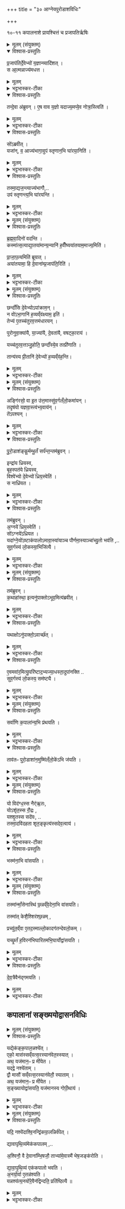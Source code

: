+++
title = "३० आग्नेयपुरोडाशविधिः"

+++
<div class="js_include" url="/vedAH_yajuH/taittirIyam/sArasvata-vibhAgaH/saMhitA/sarva-prastutiH/2/6/03_AgneyapuroDAshavidhiH"  newLevelForH1="1" includeTitle="true">

१०-११ कपालनाशे प्रायश्चित्तं च
प्रजापतिर्ऋषिः
<details><summary>मूलम् (संयुक्तम्)</summary>

प्र॒जाप॑तिर्दे॒वेभ्यो॑ य॒ज्ञान्व्यादि॑श॒त्स आ॒त्मन्नाज्य॑मधत्त॒ तन्दे॒वा अ॑ब्रुवन्ने॒ष वाव य॒ज्ञो यदाज्य॒मप्ये॒व नोत्रा॒स्त्विति॒ सो॑ऽब्रवी॒द्यजा॑न्व॒ आज्य॑भागा॒वुप॑ स्तृणान॒भि घा॑रया॒निति॒ तस्मा॒द्यज॒न्त्याज्य॑भागा॒वुप॑ स्तृणन्त्य॒भि घा॑रयन्ति
</details>

<details open><summary>विश्वास-प्रस्तुतिः</summary>

प्र॒जाप॑तिर्दे॒वेभ्यो॑ य॒ज्ञान्व्यादि॑शत् ।  
स आ॒त्मन्नाज्य॑मधत्त ।  
</details>

<details><summary>मूलम्</summary>

प्र॒जाप॑तिर्दे॒वेभ्यो॑ य॒ज्ञान्व्यादि॑शत् ।  
स आ॒त्मन्नाज्य॑मधत्त ।  
</details>

<details><summary>भट्टभास्कर-टीका</summary>

1प्रजापतिर्देवेभ्य इत्यादि ॥ यजनसाधनानि हवींषि यज्ञाः तान् देवेभ्यो विविधमादिश्य आज्यमात्मन्येवाधत्त आज्यव्यतिरिक्तमेव देवेभ्यो ददौ ।  
</details>

<details open><summary>विश्वास-प्रस्तुतिः</summary>

तन्दे॒वा अ॑ब्रुवन् ।
ए॒ष वाव य॒ज्ञो यदाज्य॒मप्ये॒व नोत्रा॒स्त्विति॑ ।  
</details>

<details><summary>मूलम्</summary>

तन्दे॒वा अ॑ब्रुवन् ।
ए॒ष वाव य॒ज्ञो यदाज्य॒मप्ये॒व नोत्रा॒स्त्विति॑ ।  
</details>

<details><summary>भट्टभास्कर-टीका</summary>

तं देवाः प्रजापतिमब्रुवन् ।  
</details>

<details open><summary>विश्वास-प्रस्तुतिः</summary>

सो॑ऽब्रवीत्  ।  
यजा॑न्, व॒ आज्य॑भागा॒वुप॑ स्तृणान॒भि घा॑रया॒निति॑ ।   
</details>

<details><summary>मूलम्</summary>

सो॑ऽब्रवीत्  ।  
यजा॑न्, व॒ आज्य॑भागा॒वुप॑ स्तृणान॒भि घा॑रया॒निति॑ ।   
</details>

<details><summary>भट्टभास्कर-टीका</summary>

आज्यमेव यज्ञसाधनं, तस्मादत्राज्ये अस्माकमपि भागित्वमस्त्येव । यद्वा - अत्रापि भागित्वमस्माकमस्त्विति । ततः प्रजापतिराज्यभागौ उपस्तरणाभिघारणे च देवेभ्यो दत्वा अन्यत्सर्वमात्मार्थं वृतवानिति । सर्वत्र लेट्याडागमः ।
</details>

<details open><summary>विश्वास-प्रस्तुतिः</summary>

तस्मा॒द्यज॒न्त्याज्य॑भागौ,..  
उप॑ स्तृणन्त्य॒भि घा॑रयन्ति ।
</details>

<details><summary>मूलम्</summary>

तस्मा॒द्यज॒न्त्याज्य॑भागौ,..  
उप॑ स्तृणन्त्य॒भि घा॑रयन्ति ।
</details>

<details><summary>भट्टभास्कर-टीका</summary>

तस्मादित्यादि । देवानां तृप्त्यर्थम् ॥
</details>

<details><summary>मूलम् (संयुक्तम्)</summary>

ब्रह्मवा॒दिनो॑ वदन्ति॒ कस्मा॑त्स॒त्याद्या॒तया॑मान्य॒न्यानि॑ ह॒वीँष्यया॑तयाम॒माज्य॒मिति॑ प्राजाप॒त्यम् [14]  
इति॑ ब्रूया॒दया॑तयामा॒ हि दे॒वाना॑म्प्र॒जाप॑ति॒रिति
</details>

<details open><summary>विश्वास-प्रस्तुतिः</summary>

ब्र॒ह्म॒वा॒दिनो॑ वदन्ति ।   
कस्मा॑त्स॒त्याद्या॒तया॑मान्य॒न्यानि॑ ह॒वीँष्यया॑तयाम॒माज्य॒मिति॑ ।  

प्रा॒जा॒प॒त्यमिति॑ ब्रूयात् ।  
अया॑तयामा॒ हि दे॒वाना॑म्प्र॒जाप॑ति॒रिति॑ ।
</details>

<details><summary>मूलम्</summary>

ब्र॒ह्म॒वा॒दिनो॑ वदन्ति ।   
कस्मा॑त्स॒त्याद्या॒तया॑मान्य॒न्यानि॑ ह॒वीँष्यया॑तयाम॒माज्य॒मिति॑ ।  

प्रा॒जा॒प॒त्यमिति॑ ब्रूयात् ।  
अया॑तयामा॒ हि दे॒वाना॑म्प्र॒जाप॑ति॒रिति॑ ।
</details>

<details><summary>भट्टभास्कर-टीका</summary>

2ब्रह्मवादिन इत्यादि ॥ यातयामानि गच्छता कालेन गतसाराणि देवानां मध्ये प्रजापतिरयातयामा गतेऽपि महति काले अगतसारत्वात् । अन्येषां च मन्वन्तरावधिकालस्थत्वात् ॥
</details>

<details><summary>मूलम् (संयुक्तम्)</summary>

छन्दाँ॑सि दे॒वेभ्योऽपा॑क्राम॒न्न वो॑ऽभा॒गानि॑ ह॒व्यव्ँव॑क्ष्याम॒ इति॒ तेभ्य॑ ए॒तच्च॑तुरव॒त्तम॑धारयन्पुरोनुवा॒क्या॑यै या॒ज्या॑यै दे॒वता॑यै वषट्का॒राय॒ यच्च॑तुरव॒त्तञ्जु॒होति॒ छन्दाँ॑स्ये॒व तत्प्री॑णाति॒ तान्य॑स्य प्री॒तानि॑ दे॒वेभ्यो॑ ह॒व्यव्ँव॑ह॒न्ति
</details>

<details open><summary>विश्वास-प्रस्तुतिः</summary>

छन्दाँ॑सि दे॒वेभ्योऽपा॑क्राम॒न् ।   
न वो॑ऽभा॒गानि॑ ह॒व्यव्ँव॑क्ष्याम॒ इति॑ ।   
तेभ्य॑ ए॒तच्च॑तुरव॒त्तम॑धारयन् ।   

पुरोनुवा॒क्या॑यै, या॒ज्या॑यै, दे॒वता॑यै, वषट्का॒राय॑ ।  

यच्च॑तुरव॒त्तञ्जु॒होति॒ छन्दाँ॑स्ये॒व तत्प्री॑णाति ।   

तान्य॑स्य प्री॒तानि॑ दे॒वेभ्यो॑ ह॒व्यव्ँव॑ह॒न्ति।  
</details>

<details><summary>मूलम्</summary>

छन्दाँ॑सि दे॒वेभ्योऽपा॑क्राम॒न् ।   
न वो॑ऽभा॒गानि॑ ह॒व्यव्ँव॑क्ष्याम॒ इति॑ ।   
तेभ्य॑ ए॒तच्च॑तुरव॒त्तम॑धारयन् ।   

पुरोनुवा॒क्या॑यै, या॒ज्या॑यै, दे॒वता॑यै, वषट्का॒राय॑ ।  

यच्च॑तुरव॒त्तञ्जु॒होति॒ छन्दाँ॑स्ये॒व तत्प्री॑णाति ।   

तान्य॑स्य प्री॒तानि॑ दे॒वेभ्यो॑ ह॒व्यव्ँव॑ह॒न्ति।  
</details>

<details><summary>भट्टभास्कर-टीका</summary>

3छन्दांसीत्यादि ॥ पुरोऽनुवाक्यादिचतुष्ठयार्थेन चतुर्गृहीतेन छन्दसां तृप्तिः । गायत्रीत्रिष्टुब्जगत्यनुष्टुभां प्रधानच्छन्दसां ग्रहणमित्येके ॥
</details>

<details><summary>मूलम् (संयुक्तम्)</summary>

अङ्गि॑रसो॒ वा इ॒त उ॑त्त॒मास्सु॑व॒र्गल्ँलो॒कमा॑य॒न्तदृष॑यो यज्ञवा॒स्त्व॑भ्य॒वाय॒न्ते [15]  
अ॒प॒श्य॒न्पु॒रो॒डाश॑ङ्कू॒र्मम्भू॒तँ सर्प॑न्त॒न्तम॑ब्रुव॒न्निन्द्रा॑य ध्रियस्व॒ बृह॒स्पत॑ये ध्रियस्व॒ विश्वे॑भ्यो दे॒वेभ्यो॑ ध्रिय॒स्वेति॒ स नाध्रि॑यत॒ तम॑ब्रुवन्न॒ग्नये॑ ध्रिय॒स्वेति॒ सो॑ऽग्नये॑ऽध्रियत॒ यदा॑ग्ने॒यो॑ऽष्टाक॑पालोऽमावा॒स्या॑याञ्च पौर्णमा॒स्याञ्चा॑च्यु॒तो भव॑ति सुव॒र्गस्य॑ लो॒कस्या॒भिजि॑त्यै
</details>

<details open><summary>विश्वास-प्रस्तुतिः</summary>

अङ्गि॑रसो॒ वा इ॒त उ॑त्त॒मास्सु॑व॒र्गल्ँलो॒कमा॑यन् ।  
तदृष॑यो यज्ञवा॒स्त्व॑भ्य॒वाय॑न् ।  
ते॑ऽपश्यन् ।  
</details>

<details><summary>मूलम्</summary>

अङ्गि॑रसो॒ वा इ॒त उ॑त्त॒मास्सु॑व॒र्गल्ँलो॒कमा॑यन् ।  
तदृष॑यो यज्ञवा॒स्त्व॑भ्य॒वाय॑न् ।  
ते॑ऽपश्यन् ।  
</details>

<details><summary>भट्टभास्कर-टीका</summary>

4अङ्गिरसो वा इत्यादि ॥ आग्नेयस्याष्टाकपालस्य विधिः । गेतेष्वङ्गिरस्सु तेषां यज्ञवास्तु अभ्यागताः ऋषयः कूर्मरूपिणं सर्पन्तं च्यवमानं स्वर्गादवपतन्तं पुरोडाशमपश्यन् ।
</details>

<details open><summary>विश्वास-प्रस्तुतिः</summary>

पु॒रो॒डाश॑ङ्कू॒र्मम्भू॒तँ सर्प॑न्त॒न्तम॑ब्रुवन् ।  

इन्द्रा॑य ध्रियस्व,  
बृह॒स्पत॑ये ध्रियस्व,  
विश्वे॑भ्यो दे॒वेभ्यो॑ ध्रिय॒स्वेति॑ ।   
स नाध्रि॑यत ।  
</details>

<details><summary>मूलम्</summary>

पु॒रो॒डाश॑ङ्कू॒र्मम्भू॒तँ सर्प॑न्त॒न्तम॑ब्रुवन् ।  

इन्द्रा॑य ध्रियस्व,  
बृह॒स्पत॑ये ध्रियस्व,  
विश्वे॑भ्यो दे॒वेभ्यो॑ ध्रिय॒स्वेति॑ ।   
स नाध्रि॑यत ।  
</details>

<details><summary>भट्टभास्कर-टीका</summary>

तमित्यादि । ध्रियस्व अवतिष्ठस्व ।
</details>

<details open><summary>विश्वास-प्रस्तुतिः</summary>

तम॑ब्रुवन् ।  
अ॒ग्नये॑ ध्रिय॒स्वेति॑ ।  
सो॑ऽग्नये॑ऽध्रियत ।  
यदा॑ग्ने॒यो॑ऽष्टाक॑पालोऽमावा॒स्या॑याञ्च पौर्णमा॒स्याञ्चा॑च्यु॒तो भव॑ति ,..      
सुव॒र्गस्य॑ लो॒कस्या॒भिजि॑त्यै ।  
</details>

<details><summary>मूलम्</summary>

तम॑ब्रुवन् ।  
अ॒ग्नये॑ ध्रिय॒स्वेति॑ ।  
सो॑ऽग्नये॑ऽध्रियत ।  
यदा॑ग्ने॒यो॑ऽष्टाक॑पालोऽमावा॒स्या॑याञ्च पौर्णमा॒स्याञ्चा॑च्यु॒तो भव॑ति ,..      
सुव॒र्गस्य॑ लो॒कस्या॒भिजि॑त्यै ।  
</details>

<details><summary>भट्टभास्कर-टीका</summary>

अच्युत इति । आग्नेयस्याच्युतत्वात् स्वर्गस्याभिजयः ॥
</details>

<details><summary>मूलम् (संयुक्तम्)</summary>

तम॑ब्रुवन्क॒थाहा॑स्था॒ इत्यनु॑पाक्तोऽभूव॒मित्य॑ब्रवी॒द्यथाक्षोऽनु॑पाक्तः [16] अ॒वार्च्छ॑त्ये॒वमवा॑र॒मित्यु॒परि॑ष्टाद॒भ्यज्या॒धस्ता॒दुपा॑नक्ति सुव॒र्गस्य॑ लो॒कस्य॒ सम॑ष्ट्यै
</details>

<details open><summary>विश्वास-प्रस्तुतिः</summary>

तम॑ब्रुवन् ।  
क॒थाहा॑स्था॒ इत्यनु॑पाक्तोऽभूव॒मित्य॑ब्रवीत् ।  
</details>

<details><summary>मूलम्</summary>

तम॑ब्रुवन् ।  
क॒थाहा॑स्था॒ इत्यनु॑पाक्तोऽभूव॒मित्य॑ब्रवीत् ।  
</details>

<details><summary>भट्टभास्कर-टीका</summary>

5तमित्यादि ॥ अभ्यज्यमानोपाञ्जनहेतुः । केन हेतुना त्वमहास्थाः यज्ञसकाशात्प्रच्युतोऽसि ।
</details>

<details open><summary>विश्वास-प्रस्तुतिः</summary>

यथाक्षोऽनु॑पाक्तो॒ऽवार्च्छ॑त् ।  
</details>

<details><summary>मूलम्</summary>

यथाक्षोऽनु॑पाक्तो॒ऽवार्च्छ॑त् ।  
</details>

<details><summary>भट्टभास्कर-टीका</summary>

अवार्छतीति । अवपत्तिः अवार्च्छतेः पाघ्रादिना ऋच्छादेशः । 'उपसर्गादृति धातौ' इति वृद्धिः ।
</details>

<details open><summary>विश्वास-प्रस्तुतिः</summary>

ए॒वमवा॑र॒मित्यु॒परि॑ष्टाद॒भ्यज्या॒धस्ता॒दुपा॑नक्ति ..  
सुव॒र्गस्य॑ लो॒कस्य॒ सम॑ष्ट्यै ।  
</details>

<details><summary>मूलम्</summary>

ए॒वमवा॑र॒मित्यु॒परि॑ष्टाद॒भ्यज्या॒धस्ता॒दुपा॑नक्ति ..  
सुव॒र्गस्य॑ लो॒कस्य॒ सम॑ष्ट्यै ।  
</details>

<details><summary>भट्टभास्कर-टीका</summary>

अवारमिति । 'सर्तिशास्त्यार्तिभ्यश्च' इत्यङ् ॥
</details>

<details><summary>मूलम् (संयुक्तम्)</summary>

सर्वा॑णि क॒पाला॑न्य॒भि प्र॑थयति॒ ताव॑तᳶ पुरो॒डाशा॑न॒मुष्मि॑ल्ँलो॒के॑ऽभि ज॑यति
</details>

<details open><summary>विश्वास-प्रस्तुतिः</summary>

सर्वा॑णि क॒पाला॑न्य॒भि प्र॑थयति ।  
</details>

<details><summary>मूलम्</summary>

सर्वा॑णि क॒पाला॑न्य॒भि प्र॑थयति ।  
</details>

<details><summary>भट्टभास्कर-टीका</summary>

6अभि प्रथयतीति ॥ सर्वाणि कपालान्यभि व्याप्नोति तथा पृथूकरोति ।
</details>

<details open><summary>विश्वास-प्रस्तुतिः</summary>

ताव॑तᳶ पुरो॒डाशा॑न॒मुष्मि॑ल्ँलो॒के॑ऽभि ज॑यति ।
</details>

<details><summary>मूलम्</summary>

ताव॑तᳶ पुरो॒डाशा॑न॒मुष्मि॑ल्ँलो॒के॑ऽभि ज॑यति ।
</details>

<details><summary>भट्टभास्कर-टीका</summary>

तावत इति । यावन्ति कपालान्यभिप्रथयति तावत्सङ्ख्यान् पुरोडाशानमुष्मिन् लोके इष्टसाधनत्वेन प्राप्नोति ॥
</details>

<details><summary>मूलम् (संयुक्तम्)</summary>

यो विद॑ग्ध॒स्स नैर्॑ऋ॒तो योऽशृ॑त॒स्स रौ॒द्रो यश्शृ॒तस्स सदे॑व॒स्तस्मा॒दवि॑दहता शृत॒ङ्कृत्य॑स्सदेव॒त्वाय
</details>

<details open><summary>विश्वास-प्रस्तुतिः</summary>

यो विद॑ग्ध॒स्स नैर्॑ऋ॒तः,  
योऽशृ॑त॒स्स रौ॒द्रः ,  
यश्शृ॒तस्स सदे॑वः, ..  
तस्मा॒दवि॑दहता शृत॒ङ्कृत्य॑स्सदेव॒त्वाय॑ ।  
</details>

<details><summary>मूलम्</summary>

यो विद॑ग्ध॒स्स नैर्॑ऋ॒तः,  
योऽशृ॑त॒स्स रौ॒द्रः ,  
यश्शृ॒तस्स सदे॑वः, ..  
तस्मा॒दवि॑दहता शृत॒ङ्कृत्य॑स्सदेव॒त्वाय॑ ।  
</details>

<details><summary>भट्टभास्कर-टीका</summary>

7विदग्धो विरूपो दग्धः, अतिदग्धो वा । अशृतः अपक्वः । शृतः सुष्ठु पक्वः । सदेवः देवयोग्यः । शृतं कृत्य इति । सुष्ठु पक्तव्यः । शृतमिति तु नकारान्तो निपातः । 'विभाषा कृवृषोः' इत्यप् ॥
</details>

<details open><summary>विश्वास-प्रस्तुतिः</summary>

भस्म॑ना॒भि वा॑सयति ।  
</details>

<details><summary>मूलम्</summary>

भस्म॑ना॒भि वा॑सयति ।  
</details>

<details><summary>भट्टभास्कर-टीका</summary>

8अभितश्छादनमव्भिवासनम् ॥
</details>

<details><summary>मूलम् (संयुक्तम्)</summary>

तस्मा॑न्माँ॒सेनास्थि॑ छ॒न्नव्ँवे॒देना॒भि वा॑सयति॒ तस्मा॑त् [17]  केशै॒श्शिर॑श्छ॒न्नम्प्रच्यु॑त॒व्ँवा ए॒तद॒स्माल्लो॒कादग॑तन्देवलो॒कय्ँयच्छृ॒तँ ह॒विरन॑भिघारितमभि॒घार्योद्वा॑सयति देव॒त्रैवैन॑द्गमयति
</details>

<details open><summary>विश्वास-प्रस्तुतिः</summary>

तस्मा॑न्माँ॒सेनास्थि॑ छ॒न्नव्ँवे॒देना॒भि वा॑सयति।  

तस्मा॑त् केशै॒श्शिर॑श्छ॒न्नम् ,  

प्रच्यु॑त॒व्ँवा ए॒तद॒स्माल्लो॒कादग॑तन्देवलो॒कम् ।  

यच्छृ॒तँ ह॒विरन॑भिघारितमभि॒घार्योद्वा॑सयति ।  
</details>

<details><summary>मूलम्</summary>

तस्मा॑न्माँ॒सेनास्थि॑ छ॒न्नव्ँवे॒देना॒भि वा॑सयति।  

तस्मा॑त् केशै॒श्शिर॑श्छ॒न्नम् ,  

प्रच्यु॑त॒व्ँवा ए॒तद॒स्माल्लो॒कादग॑तन्देवलो॒कम् ।  

यच्छृ॒तँ ह॒विरन॑भिघारितमभि॒घार्योद्वा॑सयति ।  
</details>

<details><summary>भट्टभास्कर-टीका</summary>

9प्रच्युतमित्यादि ॥ गतम् ।
</details>

<details open><summary>विश्वास-प्रस्तुतिः</summary>

दे॒व॒त्रैवैन॑द्गमयति ।  
</details>

<details><summary>मूलम्</summary>

दे॒व॒त्रैवैन॑द्गमयति ।  
</details>

<details><summary>भट्टभास्कर-टीका</summary>

देवत्रेति । 'देवमनुश्य' इत्यादिना द्वितीयान्तात्त्राप्रत्ययः ॥
</details>

##  कपालानां सङ्ख्ययोद्वासनविधिः
<details><summary>मूलम् (संयुक्तम्)</summary>

यद्येक॑ङ्क॒पाल॒न्नश्ये॒देको॒ मास॑स्सव्ँवत्स॒रस्यान॑वेत॒स्स्यादथ॒ यज॑मान॒ᳶ प्र मी॑येत॒ यद्द्वे नश्ये॑ता॒न्द्वौ मासौ॑ सव्ँवत्स॒रस्यान॑वेतौ॒ स्याता॒मथ॒ यज॑मान॒ᳶ प्र मी॑येत स॒ङ्ख्यायोद्वा॑सयति॒ यज॑मानस्य [18]  गो॒पी॒थाय
</details>

<details open><summary>विश्वास-प्रस्तुतिः</summary>

यद्येक॑ङ्क॒पाल॒न्नश्ये॑त् ।  
एको॒ मास॑स्सव्ँवत्स॒रस्यान॑वेत॒स्स्यात् ।  
अथ॒ यज॑मान॒ᳶ प्र मी॑येत ।  
यद्द्वे नश्ये॑ताम् ।  
द्वौ मासौ॑ सव्ँवत्स॒रस्यान॑वेतौ॒ स्याताम् ।  
अथ॒ यज॑मान॒ᳶ प्र मी॑येत ।  
स॒ङ्ख्यायोद्वा॑सयति॒ यज॑मानस्य गोपी॒थाय॑ ।  
</details>

<details><summary>मूलम्</summary>

यद्येक॑ङ्क॒पाल॒न्नश्ये॑त् ।  
एको॒ मास॑स्सव्ँवत्स॒रस्यान॑वेत॒स्स्यात् ।  
अथ॒ यज॑मान॒ᳶ प्र मी॑येत ।  
यद्द्वे नश्ये॑ताम् ।  
द्वौ मासौ॑ सव्ँवत्स॒रस्यान॑वेतौ॒ स्याताम् ।  
अथ॒ यज॑मान॒ᳶ प्र मी॑येत ।  
स॒ङ्ख्यायोद्वा॑सयति॒ यज॑मानस्य गोपी॒थाय॑ ।  
</details>

<details><summary>भट्टभास्कर-टीका</summary>

10यद्येकमित्यादि ॥ कपालानां सङ्ख्ययोद्वासनविधिः । अनवेतः अनवगतः । अन्यून इति यावत् सङ्ख्ययोद्वासनं यजमानस्य रक्षार्थम् ॥
</details>

<details><summary>मूलम् (संयुक्तम्)</summary>

यदि॒ नश्ये॑दाश्वि॒नन्द्वि॑कपा॒लन्निर्व॑पेद्द्यावापृथि॒व्य॑मेक॑कपालम॒श्विनौ॒ वै दे॒वाना॑म्भि॒षजौ॒ ताभ्या॑मे॒वास्मै॑ भेष॒जङ्क॑रोति द्यावापृथि॒व्य॑ एक॑कपालो भवत्य॒नयो॒र्वा ए॒तन्न॑श्यति॒ यन्नश्य॑त्य॒नयो॑रे॒वैन॑द्विन्दति॒ प्रति॑ष्ठित्यै ॥ [19]  
</details>

<details open><summary>विश्वास-प्रस्तुतिः</summary>

यदि॒ नश्ये॑दाश्वि॒नन्द्वि॑कपा॒लन्निर्व॑पेत्  ।   

द्यावापृथि॒व्य॑मेक॑कपालम् ,..

अ॒श्विनौ॒ वै दे॒वाना॑म्भि॒षजौ॒ ताभ्या॑मे॒वास्मै॑ भेष॒जङ्क॑रोति ।  

द्या॒वा॒पृ॒थि॒व्य॑ एक॑कपालो भवति ।  
अ॒नयो॒र्वा ए॒तन्न॑श्यति ।  
यन्नश्य॑त्य॒नयो॑रे॒वैन॑द्विन्दति॒ प्रति॑ष्ठित्यै ॥  
</details>

<details><summary>मूलम्</summary>

यदि॒ नश्ये॑दाश्वि॒नन्द्वि॑कपा॒लन्निर्व॑पेत्  ।   

द्यावापृथि॒व्य॑मेक॑कपालम् ,..

अ॒श्विनौ॒ वै दे॒वाना॑म्भि॒षजौ॒ ताभ्या॑मे॒वास्मै॑ भेष॒जङ्क॑रोति ।  

द्या॒वा॒पृ॒थि॒व्य॑ एक॑कपालो भवति ।  
अ॒नयो॒र्वा ए॒तन्न॑श्यति ।  
यन्नश्य॑त्य॒नयो॑रे॒वैन॑द्विन्दति॒ प्रति॑ष्ठित्यै ॥  
</details>

<details><summary>भट्टभास्कर-टीका</summary>

11प्रमादाद्विनाशे आश्विनादिविधिः । गतमन्यत् । इष्ट्यन्तभाविनोऽपि हविश्श्रपणान्ते प्रासन्ङ्गिकमुद्वासनस्यामननम् ॥

इति द्वितीये षष्ठे तृतीयोनुवाकः ॥  
</details>

</div>